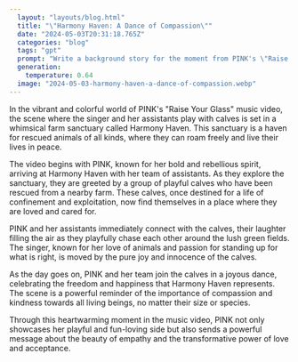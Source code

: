 ```yaml
---
  layout: "layouts/blog.html"
  title: "\"Harmony Haven: A Dance of Compassion\""
  date: "2024-05-03T20:31:18.765Z"
  categories: "blog"
  tags: "gpt"
  prompt: "Write a background story for the moment from PINK's \"Raise your glass\" video, where the singer and her assistants play with calfs\n"
  generation: 
    temperature: 0.64
  image: "2024-05-03-harmony-haven-a-dance-of-compassion.webp"
---
```

In the vibrant and colorful world of PINK's "Raise Your Glass" music video, the scene where the singer and her assistants play with calves is set in a whimsical farm sanctuary called Harmony Haven. This sanctuary is a haven for rescued animals of all kinds, where they can roam freely and live their lives in peace.

The video begins with PINK, known for her bold and rebellious spirit, arriving at Harmony Haven with her team of assistants. As they explore the sanctuary, they are greeted by a group of playful calves who have been rescued from a nearby farm. These calves, once destined for a life of confinement and exploitation, now find themselves in a place where they are loved and cared for.

PINK and her assistants immediately connect with the calves, their laughter filling the air as they playfully chase each other around the lush green fields. The singer, known for her love of animals and passion for standing up for what is right, is moved by the pure joy and innocence of the calves.

As the day goes on, PINK and her team join the calves in a joyous dance, celebrating the freedom and happiness that Harmony Haven represents. The scene is a powerful reminder of the importance of compassion and kindness towards all living beings, no matter their size or species.

Through this heartwarming moment in the music video, PINK not only showcases her playful and fun-loving side but also sends a powerful message about the beauty of empathy and the transformative power of love and acceptance.
